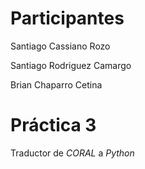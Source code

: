 # Participantes

Santiago Cassiano Rozo

Santiago Rodriguez Camargo

Brian Chaparro Cetina

# Práctica 3

Traductor de *CORAL* a *Python*